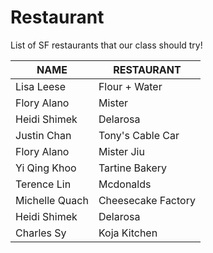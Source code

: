 # Restaurant
List of SF restaurants that our class should try!

 NAME | RESTAURANT
---|---
Lisa Leese | Flour + Water
Flory Alano | Mister 
Heidi Shimek | Delarosa
Justin Chan | Tony's Cable Car
Flory Alano | Mister Jiu
Yi Qing Khoo | Tartine Bakery
Terence Lin| Mcdonalds
Michelle Quach | Cheesecake Factory 
Heidi Shimek | Delarosa
Charles Sy | Koja Kitchen
